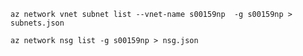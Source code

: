 ```console
az network vnet subnet list --vnet-name s00159np  -g s00159np > subnets.json
```

```console
az network nsg list -g s00159np > nsg.json
```

